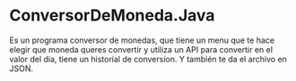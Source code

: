 # ConversorDeMoneda.Java

Es un programa conversor de monedas, que tiene un menu que te hace elegir que moneda queres convertir y utiliza un API para convertir en el valor del dia, tiene un historial de conversion. Y también te da el archivo en JSON.
